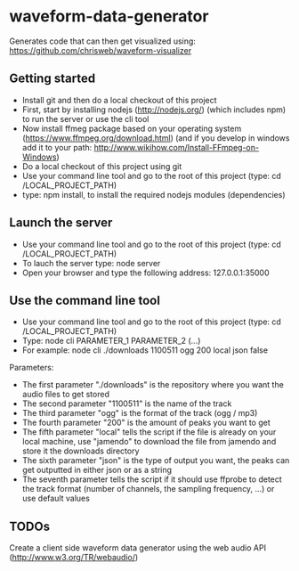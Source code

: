waveform-data-generator
=======================

Generates code that can then get visualized using: https://github.com/chrisweb/waveform-visualizer

Getting started
---------------

* Install git and then do a local checkout of this project
* First, start by installing nodejs (http://nodejs.org/) (which includes npm) to run the server or use the cli tool
* Now install ffmeg package based on your operating system (https://www.ffmpeg.org/download.html) (and if you develop in windows add it to your path: http://www.wikihow.com/Install-FFmpeg-on-Windows)
* Do a local checkout of this project using git
* Use your command line tool and go to the root of this project (type: cd /LOCAL_PROJECT_PATH)
* type: npm install, to install the required nodejs modules (dependencies)

Launch the server
-----------------

* Use your command line tool and go to the root of this project (type: cd /LOCAL_PROJECT_PATH)
* To lauch the server type: node server
* Open your browser and type the following address: 127.0.0.1:35000

Use the command line tool
-------------------------

* Use your command line tool and go to the root of this project (type: cd /LOCAL_PROJECT_PATH)
* Type: node cli PARAMETER_1 PARAMETER_2 (...)
* For example: node cli ./downloads 1100511 ogg 200 local json false

Parameters:

* The first parameter "./downloads" is the repository where you want the audio files to get stored
* The second parameter "1100511" is the name of the track
* The third parameter "ogg" is the format of the track (ogg / mp3)
* The fourth parameter "200" is the amount of peaks you want to get
* The fifth parameter "local" tells the script if the file is already on your local machine, use "jamendo" to download the file from jamendo and store it the downloads directory
* The sixth parameter "json" is the type of output you want, the peaks can get outputted in either json or as a string
* The seventh parameter tells the script if it should use ffprobe to detect the track format (number of channels, the sampling frequency, ...) or use default values

TODOs
-----

Create a client side waveform data generator using the web audio API (http://www.w3.org/TR/webaudio/)